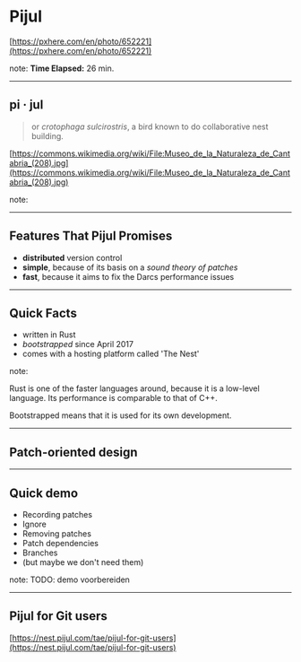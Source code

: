 <!-- .slide: data-background="img/background/usb-sticks.jpg" data-background-color="black" data-background-opacity="0.3"-->

# Pijul

[https://pxhere.com/en/photo/652221](https://pxhere.com/en/photo/652221)  <!-- .element: class="attribution" -->

note: 
**Time Elapsed:** 26 min.

---

<!-- .slide: data-background="img/background/pijul.jpg" data-background-color="black" data-background-opacity="0.8"-->
## pi · jul <!-- .element: class="stroke" -->

<blockquote class="explanation">
    or <em>crotophaga sulcirostris</em>, a bird known to do collaborative nest building.
</blockquote>

[https://commons.wikimedia.org/wiki/File:Museo_de_la_Naturaleza_de_Cantabria_(208).jpg](https://commons.wikimedia.org/wiki/File:Museo_de_la_Naturaleza_de_Cantabria_(208).jpg) <!-- .element: class="attribution" -->

note:


---

## Features That Pijul Promises

* **distributed** version control
* **simple**, because of its basis on a *sound theory of patches*
* **fast**, because it aims to fix the Darcs performance issues

---

## Quick Facts

* written in Rust
* *bootstrapped* since April 2017
* comes with a hosting platform called 'The Nest'

note:

Rust is one of the faster languages around, because it is a low-level language.
Its performance is comparable to that of C++.

Bootstrapped means that it is used for its own development.

---

## Patch-oriented design

---

## Quick demo

* Recording patches
* Ignore
* Removing patches
* Patch dependencies
* Branches
* (but maybe we don't need them)

note:
TODO: demo voorbereiden

---

## Pijul for Git users

[https://nest.pijul.com/tae/pijul-for-git-users](https://nest.pijul.com/tae/pijul-for-git-users)
